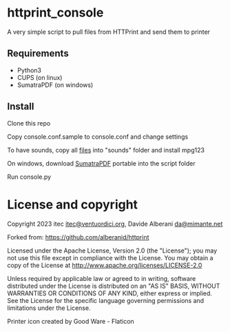 # httprint_console

A very simple script to pull files from HTTPrint and send them to printer

## Requirements

* Python3
* CUPS (on linux)
* SumatraPDF (on windows)

## Install

Clone this repo

Copy console.conf.sample to console.conf and change settings

To have sounds, copy all [files](https://cloud.cristo.re/s/jfRFeHYKM3pcLPi) into "sounds" folder and install mpg123

On windows, download [SumatraPDF](https://www.sumatrapdfreader.org/download-free-pdf-viewer) portable into the script folder

Run console.py



# License and copyright

Copyright 2023 itec <itec@ventuordici.org>, Davide Alberani <da@mimante.net>

Forked from: https://github.com/alberanid/httprint


Licensed under the Apache License, Version 2.0 (the "License");
you may not use this file except in compliance with the License.
You may obtain a copy of the License at http://www.apache.org/licenses/LICENSE-2.0

Unless required by applicable law or agreed to in writing, software
distributed under the License is distributed on an "AS IS" BASIS,
WITHOUT WARRANTIES OR CONDITIONS OF ANY KIND, either express or implied.
See the License for the specific language governing permissions and
limitations under the License.

Printer icon created by Good Ware - Flaticon
